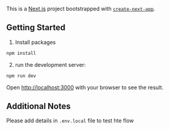 This is a [Next.js](https://nextjs.org) project bootstrapped with [`create-next-app`](https://nextjs.org/docs/app/api-reference/cli/create-next-app).

## Getting Started

1. Install packages

```bash
npm install
```

2. run the development server:

```bash
npm run dev
```

Open [http://localhost:3000](http://localhost:3000) with your browser to see the result.

## Additional Notes
Please add details in `.env.local` file to test hte flow 
